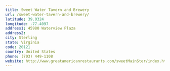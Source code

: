 ```yaml
---
title: Sweet Water Tavern and Brewery
url: /sweet-water-tavern-and-brewery/
latitude: 39.0324
longitude: -77.4097
address1: 45980 Waterview Plaza
address2: 
city: Sterling
state: Virginia
code: 20121
country: United States
phone: (703) 449-1108
website: http://www.greatamericanrestaurants.com/sweetMainSter/index.htm
---
```


